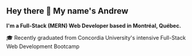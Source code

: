 ## Hey there 👋 My name's Andrew

**I'm a Full-Stack (MERN) Web Developer based in Montréal, Québec.**

🎓 Recently graduated from Concordia University's intensive Full-Stack Web Development Bootcamp

<!--
**Andrew-Pecyna/Andrew-Pecyna** is a ✨ _special_ ✨ repository because its `README.md` (this file) appears on your GitHub profile.

Here are some ideas to get you started:

- 🎓
- 🔭 I’m currently working on ...
- 🌱 I’m currently learning ...
- 👯 I’m looking to collaborate on ...
- 🤔 I’m looking for help with ...
- 💬 Ask me about ...
- 📫 How to reach me: ...
- 😄 Pronouns: ...
- ⚡ Fun fact: ...
-->
